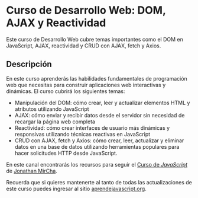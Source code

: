 # Curso de Desarrollo Web: DOM, AJAX y Reactividad

Este curso de Desarrollo Web cubre temas importantes como el DOM en JavaScript, AJAX, reactividad y CRUD con AJAX, fetch y Axios. 

## Descripción

En este curso aprenderás las habilidades fundamentales de programación web que necesitas para construir aplicaciones web interactivas y dinámicas. El curso cubrirá los siguientes temas:

- Manipulación del DOM: cómo crear, leer y actualizar elementos HTML y atributos utilizando JavaScript
- AJAX: cómo enviar y recibir datos desde el servidor sin necesidad de recargar la página web completa
- Reactividad: cómo crear interfaces de usuario más dinámicas y responsivas utilizando técnicas reactivas en JavaScript
- CRUD con AJAX, fetch y Axios: cómo crear, leer, actualizar y eliminar datos en una base de datos utilizando herramientas populares para hacer solicitudes HTTP desde JavaScript.

En este canal encontrarás los recursos para seguir el [Curso de _JavaScript_](https://www.youtube.com/playlist?list=PLvq-jIkSeTUZ6QgYYO3MwG9EMqC-KoLXA) de [Jonathan MirCha](https://jonmircha.com/).

Recuerda que si quieres mantenerte al tanto de todas las actualizaciones de este curso puedes ingresar al sitio [aprendejavascript.org](https://aprendejavascript.org/).